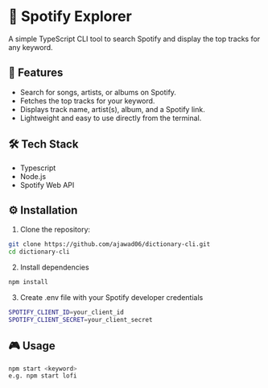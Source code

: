 # 🎵 Spotify Explorer

A simple TypeScript CLI tool to search Spotify and display the top tracks for any keyword.

## 🚀 Features

- Search for songs, artists, or albums on Spotify.
- Fetches the top tracks for your keyword.
- Displays track name, artist(s), album, and a Spotify link.
- Lightweight and easy to use directly from the terminal.

## 🛠️ Tech Stack

- Typescript
- Node.js
- Spotify Web API
  
## ⚙️ Installation

1. Clone the repository:

```bash
git clone https://github.com/ajawad06/dictionary-cli.git
cd dictionary-cli
```

2. Install dependencies
   
```bash
npm install
```

3. Create .env file with your Spotify developer credentials
```bash
SPOTIFY_CLIENT_ID=your_client_id
SPOTIFY_CLIENT_SECRET=your_client_secret
```

## 🎮 Usage

```bash
npm start <keyword>
e.g. npm start lofi
```
